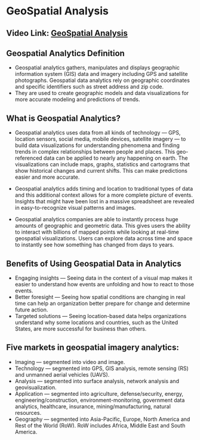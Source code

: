 # GeoSpatial Analysis

## Video Link: [GeoSpatial Analysis]()

## Geospatial Analytics Definition

- Geospatial analytics gathers, manipulates and displays geographic information system (GIS) data and imagery including GPS and satellite photographs. Geospatial data analytics rely on geographic coordinates and specific identifiers such as street address and zip code.
-  They are used to create geographic models and data visualizations for more accurate modeling and predictions of trends.

## What is Geospatial Analytics?
- Geospatial analytics uses data from all kinds of technology — GPS, location sensors, social media, mobile devices, satellite imagery — to build data visualizations for understanding phenomena and finding trends in complex relationships between people and places. This geo-referenced data can be applied to nearly any happening on earth. The visualizations can include maps, graphs, statistics and cartograms that show historical changes and current shifts. This can make predictions easier and more accurate.

- Geospatial analytics adds timing and location to traditional types of data and this additional context allows for a more complete picture of events. Insights that might have been lost in a massive spreadsheet are revealed in easy-to-recognize visual patterns and images.

- Geospatial analytics companies are able to instantly process huge amounts of geographic and geometric data. This gives users the ability to interact with billions of mapped points while looking at real-time geospatial visualizations. Users can explore data across time and space to instantly see how something has changed from days to years.

## Benefits of Using Geospatial Data in Analytics

- Engaging insights — Seeing data in the context of a visual map makes it easier to understand how events are unfolding and how to react to those events.
- Better foresight — Seeing how spatial conditions are changing in real time can help an organization better prepare for change and determine future action.
- Targeted solutions — Seeing location-based data helps organizations understand why some locations and countries, such as the United States, are more successful for business than others.

## Five markets in geospatial imagery analytics:

- Imaging — segmented into video and image.
- Technology — segmented into GPS, GIS analysis, remote sensing (RS) and unmanned aerial vehicles (UAVS).
- Analysis — segmented into surface analysis, network analysis and geovisualization.
- Application — segmented into agriculture, defense/security, energy, engineering/construction, environment-monitoring, government data analytics, healthcare, insurance, mining/manufacturing, natural resources.
- Geography — segmented into Asia-Pacific, Europe, North America and Rest of the World (RoW). RoW includes Africa, Middle East and South America.

